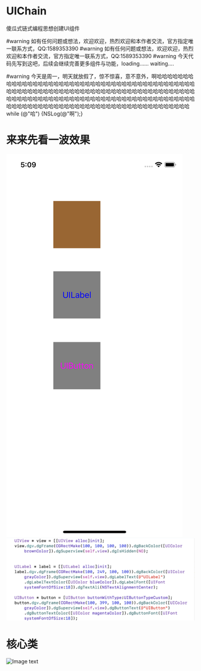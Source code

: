 # UIChain
傻瓜式链式编程思想创建UI组件


#warning 如有任何问题或想法，欢迎欢迎，热烈欢迎和本作者交流，官方指定唯一联系方式，QQ:1589353390
#warning 如有任何问题或想法，欢迎欢迎，热烈欢迎和本作者交流，官方指定唯一联系方式，QQ:1589353390
#warning 今天代码先写到这吧，后续会继续完善更多组件与功能，loading...... waiting....

#warning  今天是周一，明天就放假了，惊不惊喜，意不意外，啊哈哈哈哈哈哈哈哈哈哈哈哈哈哈哈哈哈哈哈哈哈哈哈哈哈哈哈哈哈哈哈哈哈哈哈哈哈哈哈哈哈哈哈哈哈哈哈哈哈哈哈哈哈哈哈哈哈哈哈哈哈哈哈哈哈哈哈哈哈哈哈哈哈哈哈哈哈哈哈哈哈哈哈哈哈哈哈哈哈哈哈哈哈哈哈哈哈哈哈哈哈哈哈哈哈哈哈哈哈哈哈哈哈哈哈哈哈哈哈哈哈哈哈哈哈哈哈哈哈哈哈哈哈哈哈哈哈哈哈哈哈哈哈哈哈哈哈哈哈哈 while (@"哈") {NSLog(@"啊");}

#  来来先看一波效果
![Image text](https://github.com/Hurdery/UIChain/blob/master/look/look.png)
![Image text](https://github.com/Hurdery/UIChain/blob/master/look/look1.png)

# 核心类
![Image text](https://github.com/Hurdery/UIChain/blob/master/look/look3.png)

